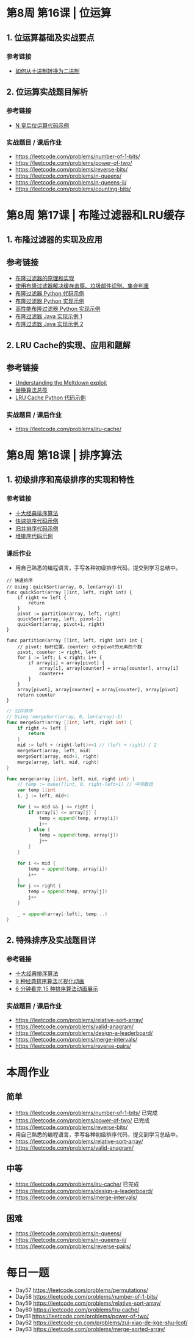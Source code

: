 # 第8周 第16课 | 位运算

## 1. 位运算基础及实战要点

### 参考链接
- [如何从十进制转换为二进制](https://zh.wikihow.com/%E4%BB%8E%E5%8D%81%E8%BF%9B%E5%88%B6%E8%BD%AC%E6%8D%A2%E4%B8%BA%E4%BA%8C%E8%BF%9B%E5%88%B6)

## 2. 位运算实战题目解析

### 参考链接
- [N 皇后位运算代码示例](https://shimo.im/docs/rHTyt8hcpT6D9Tj8)

### 实战题目 / 课后作业
- https://leetcode.com/problems/number-of-1-bits/
- https://leetcode.com/problems/power-of-two/
- https://leetcode.com/problems/reverse-bits/
- https://leetcode.com/problems/n-queens/
- https://leetcode.com/problems/n-queens-ii/
- https://leetcode.com/problems/counting-bits/

# 第8周 第17课 | 布隆过滤器和LRU缓存

## 1. 布隆过滤器的实现及应用

## 参考链接
- [布隆过滤器的原理和实现](https://www.cnblogs.com/cpselvis/p/6265825.html)
- [使用布隆过滤器解决缓存击穿、垃圾邮件识别、集合判重](https://blog.csdn.net/tianyaleixiaowu/article/details/74721877)
- [布隆过滤器 Python 代码示例](https://shimo.im/docs/xKwrcwrDxRv3QpKG)
- [布隆过滤器 Python 实现示例](https://www.geeksforgeeks.org/bloom-filters-introduction-and-python-implementation/)
- [高性能布隆过滤器 Python 实现示例](https://github.com/jhgg/pybloof)
- [布隆过滤器 Java 实现示例 1](https://github.com/lovasoa/bloomfilter/blob/master/src/main/java/BloomFilter.java)
- [布隆过滤器 Java 实现示例 2](https://github.com/Baqend/Orestes-Bloomfilter)

## 2. LRU Cache的实现、应用和题解

## 参考链接
- [Understanding the Meltdown exploit](https://www.sqlpassion.at/archive/2018/01/06/understanding-the-meltdown-exploit-in-my-own-simple-words/)
- [替换算法总揽](https://en.wikipedia.org/wiki/Cache_replacement_policies)
- [LRU Cache Python 代码示例](https://shimo.im/docs/tTxRkGwJpXG6WkGY)

### 实战题目 / 课后作业
- https://leetcode.com/problems/lru-cache/

# 第8周 第18课 | 排序算法

## 1. 初级排序和高级排序的实现和特性

### 参考链接
- [十大经典排序算法](https://www.cnblogs.com/onepixel/p/7674659.html)
- [快速排序代码示例](https://shimo.im/docs/98KjvGwwGpTpYGKy)
- [归并排序代码示例](https://shimo.im/docs/YqgG6vtdKwkXJkWx)
- [堆排序代码示例](https://shimo.im/docs/6kRVHRphpgjHgCtx)

### 课后作业
- 用自己熟悉的编程语言，手写各种初级排序代码，提交到学习总结中。

```
// 快速排序
// Using：quickSort(array, 0, len(array)-1)
func quickSort(array []int, left, right int) {
	if right <= left {
		return
	}
	pivot := partition(array, left, right)
	quickSort(array, left, pivot-1)
	quickSort(array, pivot+1, right)
}

func partition(array []int, left, right int) int {
	// pivot: 标杆位置，counter: 小于pivot的元素的个数
	pivot, counter := right, left
	for i := left; i < right; i++ {
		if array[i] < array[pivot] {
			array[i], array[counter] = array[counter], array[i]
			counter++
		}
	}
	array[pivot], array[counter] = array[counter], array[pivot]
	return counter
}
```

```go
// 归并排序
// Using：mergeSort(array, 0, len(array)-1)
func mergeSort(array []int, left, right int) {
	if right <= left {
		return
	}
	mid := left + (right-left)>>1 // (left + right) / 2
	mergeSort(array, left, mid)
	mergeSort(array, mid+1, right)
	merge(array, left, mid, right)
}

func merge(array []int, left, mid, right int) {
	// temp := make([]int, 0, right-left+1) // 中间数组
	var temp []int
	i, j := left, mid+1

	for i <= mid && j <= right {
		if array[i] <= array[j] {
			temp = append(temp, array[i])
			i++
		} else {
			temp = append(temp, array[j])
			j++
		}
	}

	for i <= mid {
		temp = append(temp, array[i])
		i++
	}
	for j <= right {
		temp = append(temp, array[j])
		j++
	}

	_ = append(array[:left], temp...)
}
```

## 2. 特殊排序及实战题目详

### 参考链接
- [十大经典排序算法](https://www.cnblogs.com/onepixel/p/7674659.html)
- [9 种经典排序算法可视化动画](https://www.bilibili.com/video/av25136272)
- [6 分钟看完 15 种排序算法动画展示](https://www.bilibili.com/video/av63851336)

### 实战题目 / 课后作业
- https://leetcode.com/problems/relative-sort-array/
- https://leetcode.com/problems/valid-anagram/
- https://leetcode.com/problems/design-a-leaderboard/
- https://leetcode.com/problems/merge-intervals/
- https://leetcode.com/problems/reverse-pairs/

# 本周作业

## 简单
- https://leetcode.com/problems/number-of-1-bits/ 已完成
- https://leetcode.com/problems/power-of-two/ 已完成
- https://leetcode.com/problems/reverse-bits/
- 用自己熟悉的编程语言，手写各种初级排序代码，提交到学习总结中。
- https://leetcode.com/problems/relative-sort-array/
- https://leetcode.com/problems/valid-anagram/

## 中等
- https://leetcode.com/problems/lru-cache/ 已完成
- https://leetcode.com/problems/design-a-leaderboard/
- https://leetcode.com/problems/merge-intervals/

## 困难
- https://leetcode.com/problems/n-queens/
- https://leetcode.com/problems/n-queens-ii/
- https://leetcode.com/problems/reverse-pairs/

# 每日一题
- Day57 https://leetcode.com/problems/permutations/
- Day58 https://leetcode.com/problems/number-of-1-bits/
- Day59 https://leetcode.com/problems/relative-sort-array/
- Day60 https://leetcode.com/problems/lru-cache/
- Day61 https://leetcode.com/problems/power-of-two/
- Day62 https://leetcode-cn.com/problems/zui-xiao-de-kge-shu-lcof/
- Day63 https://leetcode.com/problems/merge-sorted-array/
